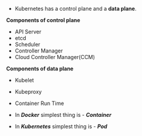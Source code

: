 - Kubernetes has a control plane and a **data plane**.

**Components of control plane**
- API Server
- etcd
- Scheduler
- Controller Manager
- Cloud Controller Manager(CCM)

**Components of data plane**
- Kubelet
- Kubeproxy
- Container Run Time

- In ***Docker*** simplest thing is - ***Container***
- In ***Kubernetes*** simplest thing is - ***Pod***


